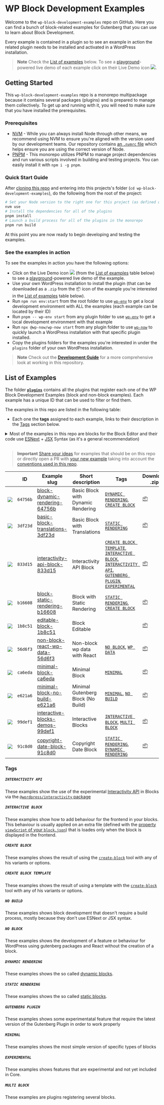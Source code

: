 # WP Block Development Examples

Welcome to the `wp-block-development-examples` repo on GitHub. Here you can find a bunch of block-related examples for Gutenberg that you can use to learn about Block Development.

Every example is contained in a plugin so to see an example in action the related plugin needs to be installed and activated in a WordPress installation.

> **Note**
> Check the [List of examples](#list-of-examples) below. To see a [playground](https://developer.wordpress.org/playground/)-powered live demo of each example click on their Live Demo icon ![](/wordpress-juanmaguitar/wp-block-development-examples/raw/trunk/assets/icon-wp.svg).


## Getting Started

This `wp-block-development-examples` repo is a monorepo multipackage because it contains several packages (plugins) and is prepared to manage them collectively. To get up and running with it, you will need to make sure that you have installed the prerequisites.

### Prerequisites

- [NVM](https://github.com/nvm-sh/nvm#installing-and-updating) - While you can always install Node through other means, we recommend using NVM to ensure you're aligned with the version used by our development teams. Our repository contains [an `.nvmrc` file](.nvmrc) which helps ensure you are using the correct version of Node.
- [PNPM](https://pnpm.io/installation) - This monorepo utilizes PNPM to manage project dependencies and run various scripts involved in building and testing projects. You can easily install it with `npm i -g pnpm`.

### Quick Start Guide

After [cloning this repo](https://docs.github.com/en/repositories/creating-and-managing-repositories/cloning-a-repository) and entering into this projects's folder (`cd wp-block-development-examples`), do the following from the root of the project:

```bash
# Set your Node version to the right one for this project (as defined on .nvmrc)
nvm use
# Install the dependencies for all of the plugins
pnpm install
# Launch a build process for all of the plugins in the monorepo
pnpm run build
```

At this point you are now ready to begin developing and testing the examples.

### See the examples in action

To see the examples in action you have the following options:

- Click on the Live Demo icon ![](/wordpress-juanmaguitar/wp-block-development-examples/raw/trunk/assets/icon-wp.svg) (from the [List of examples](#list-of-examples) table below) to see a [playground](https://developer.wordpress.org/playground/)-powered live demo of the example.
- Use your own WordPress installation to install the plugin (that can be downloaded as a `.zip` from the 📦 icon of the example you're interested in the [List of examples](#list-of-examples) table below).
- Run `npm run env:start` from the root folder to use [`wp-env`](DEVELOPMENT.md##wordpress-local-development-environment) to get a local development environment with ALL the examples (each example can be located by their ID)
- Run `pnpm -- wp-env start` from any plugin folder to use [`wp-env`](DEVELOPMENT.md##wordpress-local-development-environment) to get a local development environment with that example
- Run `npx @wp-now/wp-now start` from any plugin folder to use [`wp-now`](https://github.com/WordPress/playground-tools/tree/trunk/packages/wp-now) to quickly launch a WordPress installation with that specific plugin installed.
- Copy the plugins folders for the examples you're interested in under the `plugins` folder of your own WordPress installation.

> **Note**
> Check out the [**Development Guide**](https://github.com/wordpress-juanmaguitar/wp-block-development-examples/blob/trunk/DEVELOPMENT.md) for a more comprehensive look at working in this repository.

## List of Examples

The folder [**`plugins`**](plugins) contains all the plugins that register each one of the WP Block Development Examples (block and non-block examples). Each example has a unique ID that can be used to filter or find them.

The examples in this repo are listed in the following table:

- Each one the **tags** assigned to each example, links to their description in the [Tags](#tags) section below.

<details>
  <summary>Most of the examples in this repo are blocks for the Block Editor and their code use <a href="https://developer.wordpress.org/block-editor/how-to-guides/javascript/esnext-js/">ESNext</a> + <a href="https://legacy.reactjs.org/docs/introducing-jsx.html">JSX</a> Syntax (as it's a general recommendation)</summary>
<br>  
<p><em>Most of the examples in this repo showcase a specific type of block that can be used in the Block Editor. Those examples that doesn't specifically register a block for the Block Editor are labelled with the tag <code>NO-BLOCK</code>.</em></p>

<p><em>The examples using <code>ESNext</code> or <code>JSX</code> needs to run a <a href="https://github.com/wordpress-juanmaguitar/wp-block-development-examples/blob/trunk/DEVELOPMENT.md#build-process">Build process</a> to get the final version of the block ready to use.</em></p>


<p><em>There are some examples in this repo that doesn't use ESNext or JSX Syntax so they don't need to run   any build process. These examples are labelled with the tag <code>NO-BUILD</code>.</em></p>
</details>
<br>

> **Important**
> [Share your ideas](https://github.com/wordpress-juanmaguitar/wp-block-development-examples/discussions/new?category=examples-ideas) for examples that should be on this repo or directly open a PR with [your new example](https://github.com/wordpress-juanmaguitar/wp-block-development-examples/blob/trunk/CONTRIBUTIONS.md#adding-a-new-example-to-this-repo) taking into account the [conventions used in this repo](https://github.com/wordpress-juanmaguitar/wp-block-development-examples/blob/trunk/CONTRIBUTIONS.md#conventions-used-for-the-examples-in-this-repo).

<!-- Please, do not remove these @TABLE EXAMPLES BEGIN and @TABLE EXAMPLES END comments or modify the table inside. This table is automatically generated from the data at data/examples.json and data/tags.json -->
<!-- @TABLE EXAMPLES BEGIN -->
|                                               | ID       | Example slug                                                                                                                                                  | Short description                  | Tags                                                                                                                                                                                                                                                                                                                                                                                                                                                                                                                                                                                                                                        | Download .zip                                                                                                                                                                                                                                                                               | Live Demo                                                                                                                                                                                                                                                                                                                                                                                                                                                                                                                                                                                                                                                                                                                                                                                                                                                                                                                 |
| --------------------------------------------- | -------- | ------------------------------------------------------------------------------------------------------------------------------------------------------------- | ---------------------------------- | ------------------------------------------------------------------------------------------------------------------------------------------------------------------------------------------------------------------------------------------------------------------------------------------------------------------------------------------------------------------------------------------------------------------------------------------------------------------------------------------------------------------------------------------------------------------------------------------------------------------------------------------- | ------------------------------------------------------------------------------------------------------------------------------------------------------------------------------------------------------------------------------------------------------------------------------------------- | ------------------------------------------------------------------------------------------------------------------------------------------------------------------------------------------------------------------------------------------------------------------------------------------------------------------------------------------------------------------------------------------------------------------------------------------------------------------------------------------------------------------------------------------------------------------------------------------------------------------------------------------------------------------------------------------------------------------------------------------------------------------------------------------------------------------------------------------------------------------------------------------------------------------------- |
| ![](https://placehold.co/15x15/64756b/64756b) | `64756b` | [block-dynamic-rendering-64756b](https://github.com/wordpress-juanmaguitar/wp-block-development-examples/tree/trunk/plugins/block-dynamic-rendering-64756b)   | Basic Block with Dynamic Rendering | [`DYNAMIC RENDERING`](https://github.com/wordpress-juanmaguitar/wp-block-development-examples/tree/trunk#dynamic-rendering), [`CREATE BLOCK`](https://github.com/wordpress-juanmaguitar/wp-block-development-examples/tree/trunk#create-block)                                                                                                                                                                                                                                                                                                                                                                                              | [📦](https://raw.githubusercontent.com/wordpress-juanmaguitar/wp-block-development-examples/deploy/zips/block-dynamic-rendering-64756b.zip "Install the plugin using this zip and activate it. Then use the ID of the block (64756b) to find it and add it to a post to see it in action")  | [![](https://raw.githubusercontent.com/wordpress-juanmaguitar/wp-block-development-examples/trunk/assets/icon-wp.svg)](https://playground.wordpress.net/#%7B%22landingPage%22:%22/wp-admin/plugins.php%22,%22steps%22:%5B%7B%22step%22:%22login%22,%22username%22:%22admin%22,%22password%22:%22password%22%7D,%7B%22step%22:%22mkdir%22,%22path%22:%22/downloads%22%7D,%7B%22step%22:%22writeFile%22,%22path%22:%22/downloads/plugin.zip%22,%22data%22:%7B%22resource%22:%22url%22,%22url%22:%22https://raw.githubusercontent.com/wordpress-juanmaguitar/wp-block-development-examples/deploy/zips/block-dynamic-rendering-64756b.zip%22,%22caption%22:%22Downloading%20plugin...%22%7D%7D,%7B%22step%22:%22installPlugin%22,%22pluginZipFile%22:%7B%22resource%22:%22vfs%22,%22path%22:%22/downloads/plugin.zip%22%7D%7D%5D%7D "Use the ID of the block (64756b) to find it and add it to a post to see it in action")  |
| ![](https://placehold.co/15x15/3df23d/3df23d) | `3df23d` | [basic-block-translations-3df23d](https://github.com/wordpress-juanmaguitar/wp-block-development-examples/tree/trunk/plugins/basic-block-translations-3df23d) | Basic Block with Translations      | [`STATIC RENDERING`](https://github.com/wordpress-juanmaguitar/wp-block-development-examples/tree/trunk#static-rendering)                                                                                                                                                                                                                                                                                                                                                                                                                                                                                                                   | [📦](https://raw.githubusercontent.com/wordpress-juanmaguitar/wp-block-development-examples/deploy/zips/basic-block-translations-3df23d.zip "Install the plugin using this zip and activate it. Then use the ID of the block (3df23d) to find it and add it to a post to see it in action") | [![](https://raw.githubusercontent.com/wordpress-juanmaguitar/wp-block-development-examples/trunk/assets/icon-wp.svg)](https://playground.wordpress.net/#%7B%22landingPage%22:%22/wp-admin/plugins.php%22,%22steps%22:%5B%7B%22step%22:%22login%22,%22username%22:%22admin%22,%22password%22:%22password%22%7D,%7B%22step%22:%22mkdir%22,%22path%22:%22/downloads%22%7D,%7B%22step%22:%22writeFile%22,%22path%22:%22/downloads/plugin.zip%22,%22data%22:%7B%22resource%22:%22url%22,%22url%22:%22https://raw.githubusercontent.com/wordpress-juanmaguitar/wp-block-development-examples/deploy/zips/basic-block-translations-3df23d.zip%22,%22caption%22:%22Downloading%20plugin...%22%7D%7D,%7B%22step%22:%22installPlugin%22,%22pluginZipFile%22:%7B%22resource%22:%22vfs%22,%22path%22:%22/downloads/plugin.zip%22%7D%7D%5D%7D "Use the ID of the block (3df23d) to find it and add it to a post to see it in action") |
| ![](https://placehold.co/15x15/833d15/833d15) | `833d15` | [interactivity-api-block-833d15](https://github.com/wordpress-juanmaguitar/wp-block-development-examples/tree/trunk/plugins/interactivity-api-block-833d15)   | Interactivity API Block            | [`CREATE BLOCK TEMPLATE`](https://github.com/wordpress-juanmaguitar/wp-block-development-examples/tree/trunk#create-block-template), [`INTERACTIVE BLOCK`](https://github.com/wordpress-juanmaguitar/wp-block-development-examples/tree/trunk#interactive-block), [`INTERACTIVITY API`](https://github.com/wordpress-juanmaguitar/wp-block-development-examples/tree/trunk#interactivity-api), [`GUTENBERG PLUGIN`](https://github.com/wordpress-juanmaguitar/wp-block-development-examples/tree/trunk#gutenberg-plugin), [`EXPERIMENTAL`](https://github.com/wordpress-juanmaguitar/wp-block-development-examples/tree/trunk#experimental) | [📦](https://raw.githubusercontent.com/wordpress-juanmaguitar/wp-block-development-examples/deploy/zips/interactivity-api-block-833d15.zip "Install the plugin using this zip and activate it. Then use the ID of the block (833d15) to find it and add it to a post to see it in action")  | [![](https://raw.githubusercontent.com/wordpress-juanmaguitar/wp-block-development-examples/trunk/assets/icon-wp.svg)](https://playground.wordpress.net/#{%22landingPage%22:%22/wp-admin/plugins.php%22,%22steps%22:[{%22step%22:%22installPlugin%22,%22pluginZipFile%22:{%22resource%22:%22url%22,%22url%22:%22https://raw.githubusercontent.com/wordpress-juanmaguitar/wp-block-development-examples/deploy/zips/interactivity-api-block-833d15.zip%22}},{%22step%22:%22installPlugin%22,%22pluginZipFile%22:{%22resource%22:%22wordpress.org/plugins%22,%22slug%22:%22gutenberg%22}},{%22step%22:%22login%22,%22username%22:%22admin%22,%22password%22:%22password%22}]} "Use the ID of the block (833d15) to find it and add it to a post to see it in action")                                                                                                                                                       |
| ![](https://placehold.co/15x15/b16608/b16608) | `b16608` | [block-static-rendering-b16608](https://github.com/wordpress-juanmaguitar/wp-block-development-examples/tree/trunk/plugins/block-static-rendering-b16608)     | Block with Static Rendering        | [`STATIC RENDERING`](https://github.com/wordpress-juanmaguitar/wp-block-development-examples/tree/trunk#static-rendering), [`CREATE BLOCK`](https://github.com/wordpress-juanmaguitar/wp-block-development-examples/tree/trunk#create-block)                                                                                                                                                                                                                                                                                                                                                                                                | [📦](https://raw.githubusercontent.com/wordpress-juanmaguitar/wp-block-development-examples/deploy/zips/block-static-rendering-b16608.zip "Install the plugin using this zip and activate it. Then use the ID of the block (b16608) to find it and add it to a post to see it in action")   | [![](https://raw.githubusercontent.com/wordpress-juanmaguitar/wp-block-development-examples/trunk/assets/icon-wp.svg)](https://playground.wordpress.net/#%7B%22landingPage%22:%22/wp-admin/plugins.php%22,%22steps%22:%5B%7B%22step%22:%22login%22,%22username%22:%22admin%22,%22password%22:%22password%22%7D,%7B%22step%22:%22mkdir%22,%22path%22:%22/downloads%22%7D,%7B%22step%22:%22writeFile%22,%22path%22:%22/downloads/plugin.zip%22,%22data%22:%7B%22resource%22:%22url%22,%22url%22:%22https://raw.githubusercontent.com/wordpress-juanmaguitar/wp-block-development-examples/deploy/zips/block-static-rendering-b16608.zip%22,%22caption%22:%22Downloading%20plugin...%22%7D%7D,%7B%22step%22:%22installPlugin%22,%22pluginZipFile%22:%7B%22resource%22:%22vfs%22,%22path%22:%22/downloads/plugin.zip%22%7D%7D%5D%7D "Use the ID of the block (b16608) to find it and add it to a post to see it in action")   |
| ![](https://placehold.co/15x15/1b8c51/1b8c51) | `1b8c51` | [editable-block-1b8c51](https://github.com/wordpress-juanmaguitar/wp-block-development-examples/tree/trunk/plugins/editable-block-1b8c51)                     | Block Editable                     |                                                                                                                                                                                                                                                                                                                                                                                                                                                                                                                                                                                                                                             | [📦](https://raw.githubusercontent.com/wordpress-juanmaguitar/wp-block-development-examples/deploy/zips/editable-block-1b8c51.zip "Install the plugin using this zip and activate it. Then use the ID of the block (1b8c51) to find it and add it to a post to see it in action")           | [![](https://raw.githubusercontent.com/wordpress-juanmaguitar/wp-block-development-examples/trunk/assets/icon-wp.svg)](https://playground.wordpress.net/#%7B%22landingPage%22:%22/wp-admin/plugins.php%22,%22steps%22:%5B%7B%22step%22:%22login%22,%22username%22:%22admin%22,%22password%22:%22password%22%7D,%7B%22step%22:%22mkdir%22,%22path%22:%22/downloads%22%7D,%7B%22step%22:%22writeFile%22,%22path%22:%22/downloads/plugin.zip%22,%22data%22:%7B%22resource%22:%22url%22,%22url%22:%22https://raw.githubusercontent.com/wordpress-juanmaguitar/wp-block-development-examples/deploy/zips/editable-block-1b8c51.zip%22,%22caption%22:%22Downloading%20plugin...%22%7D%7D,%7B%22step%22:%22installPlugin%22,%22pluginZipFile%22:%7B%22resource%22:%22vfs%22,%22path%22:%22/downloads/plugin.zip%22%7D%7D%5D%7D "Use the ID of the block (1b8c51) to find it and add it to a post to see it in action")           |
| ![](https://placehold.co/15x15/56d6f3/56d6f3) | `56d6f3` | [non-block-react-wp-data-56d6f3](https://github.com/wordpress-juanmaguitar/wp-block-development-examples/tree/trunk/plugins/non-block-react-wp-data-56d6f3)   | Non-block wp data with React       | [`NO BLOCK`](https://github.com/wordpress-juanmaguitar/wp-block-development-examples/tree/trunk#no-block), [`WP DATA`](https://github.com/wordpress-juanmaguitar/wp-block-development-examples/tree/trunk#wp-data)                                                                                                                                                                                                                                                                                                                                                                                                                          | [📦](https://raw.githubusercontent.com/wordpress-juanmaguitar/wp-block-development-examples/deploy/zips/non-block-react-wp-data-56d6f3.zip "")                                                                                                                                              | [![](https://raw.githubusercontent.com/wordpress-juanmaguitar/wp-block-development-examples/trunk/assets/icon-wp.svg)](https://playground.wordpress.net/#%7B%22landingPage%22:%22/wp-admin/plugins.php%22,%22steps%22:%5B%7B%22step%22:%22login%22,%22username%22:%22admin%22,%22password%22:%22password%22%7D,%7B%22step%22:%22mkdir%22,%22path%22:%22/downloads%22%7D,%7B%22step%22:%22writeFile%22,%22path%22:%22/downloads/plugin.zip%22,%22data%22:%7B%22resource%22:%22url%22,%22url%22:%22https://raw.githubusercontent.com/wordpress-juanmaguitar/wp-block-development-examples/deploy/zips/non-block-react-wp-data-56d6f3.zip%22,%22caption%22:%22Downloading%20plugin...%22%7D%7D,%7B%22step%22:%22installPlugin%22,%22pluginZipFile%22:%7B%22resource%22:%22vfs%22,%22path%22:%22/downloads/plugin.zip%22%7D%7D%5D%7D "")                                                                                      |
| ![](https://placehold.co/15x15/ca6eda/ca6eda) | `ca6eda` | [minimal-block-ca6eda](https://github.com/wordpress-juanmaguitar/wp-block-development-examples/tree/trunk/plugins/minimal-block-ca6eda)                       | Minimal Block                      | [`MINIMAL`](https://github.com/wordpress-juanmaguitar/wp-block-development-examples/tree/trunk#minimal)                                                                                                                                                                                                                                                                                                                                                                                                                                                                                                                                     | [📦](https://raw.githubusercontent.com/wordpress-juanmaguitar/wp-block-development-examples/deploy/zips/minimal-block-ca6eda.zip "Install the plugin using this zip and activate it. Then use the ID of the block (ca6eda) to find it and add it to a post to see it in action")            | [![](https://raw.githubusercontent.com/wordpress-juanmaguitar/wp-block-development-examples/trunk/assets/icon-wp.svg)](https://playground.wordpress.net/#%7B%22landingPage%22:%22/wp-admin/plugins.php%22,%22steps%22:%5B%7B%22step%22:%22login%22,%22username%22:%22admin%22,%22password%22:%22password%22%7D,%7B%22step%22:%22mkdir%22,%22path%22:%22/downloads%22%7D,%7B%22step%22:%22writeFile%22,%22path%22:%22/downloads/plugin.zip%22,%22data%22:%7B%22resource%22:%22url%22,%22url%22:%22https://raw.githubusercontent.com/wordpress-juanmaguitar/wp-block-development-examples/deploy/zips/minimal-block-ca6eda.zip%22,%22caption%22:%22Downloading%20plugin...%22%7D%7D,%7B%22step%22:%22installPlugin%22,%22pluginZipFile%22:%7B%22resource%22:%22vfs%22,%22path%22:%22/downloads/plugin.zip%22%7D%7D%5D%7D "Use the ID of the block (ca6eda) to find it and add it to a post to see it in action")            |
| ![](https://placehold.co/15x15/e621a6/e621a6) | `e621a6` | [minimal-block-no-build-e621a6](https://github.com/wordpress-juanmaguitar/wp-block-development-examples/tree/trunk/plugins/minimal-block-no-build-e621a6)     | Minimal Gutenberg Block (No Build) | [`MINIMAL`](https://github.com/wordpress-juanmaguitar/wp-block-development-examples/tree/trunk#minimal), [`NO BUILD`](https://github.com/wordpress-juanmaguitar/wp-block-development-examples/tree/trunk#no-build)                                                                                                                                                                                                                                                                                                                                                                                                                          | [📦](https://raw.githubusercontent.com/wordpress-juanmaguitar/wp-block-development-examples/deploy/zips/minimal-block-no-build-e621a6.zip "Install the plugin using this zip and activate it. Then use the ID of the block (e621a6) to find it and add it to a post to see it in action")   | [![](https://raw.githubusercontent.com/wordpress-juanmaguitar/wp-block-development-examples/trunk/assets/icon-wp.svg)](https://playground.wordpress.net/#%7B%22landingPage%22:%22/wp-admin/plugins.php%22,%22steps%22:%5B%7B%22step%22:%22login%22,%22username%22:%22admin%22,%22password%22:%22password%22%7D,%7B%22step%22:%22mkdir%22,%22path%22:%22/downloads%22%7D,%7B%22step%22:%22writeFile%22,%22path%22:%22/downloads/plugin.zip%22,%22data%22:%7B%22resource%22:%22url%22,%22url%22:%22https://raw.githubusercontent.com/wordpress-juanmaguitar/wp-block-development-examples/deploy/zips/minimal-block-no-build-e621a6.zip%22,%22caption%22:%22Downloading%20plugin...%22%7D%7D,%7B%22step%22:%22installPlugin%22,%22pluginZipFile%22:%7B%22resource%22:%22vfs%22,%22path%22:%22/downloads/plugin.zip%22%7D%7D%5D%7D "Use the ID of the block (e621a6) to find it and add it to a post to see it in action")   |
| ![](https://placehold.co/15x15/99def1/99def1) | `99def1` | [interactive-blocks-demos-99def1](https://github.com/wordpress-juanmaguitar/wp-block-development-examples/tree/trunk/plugins/interactive-blocks-demos-99def1) | Interactive Blocks                 | [`INTERACTIVE BLOCK`](https://github.com/wordpress-juanmaguitar/wp-block-development-examples/tree/trunk#interactive-block), [`MULTI BLOCK`](https://github.com/wordpress-juanmaguitar/wp-block-development-examples/tree/trunk#multi-block)                                                                                                                                                                                                                                                                                                                                                                                                | [📦](https://raw.githubusercontent.com/wordpress-juanmaguitar/wp-block-development-examples/deploy/zips/interactive-blocks-demos-99def1.zip "Install the plugin using this zip and activate it. Then use the ID of the block (99def1) to find it and add it to a post to see it in action") | [![](https://raw.githubusercontent.com/wordpress-juanmaguitar/wp-block-development-examples/trunk/assets/icon-wp.svg)](https://playground.wordpress.net/#%7B%22landingPage%22:%22/wp-admin/plugins.php%22,%22steps%22:%5B%7B%22step%22:%22login%22,%22username%22:%22admin%22,%22password%22:%22password%22%7D,%7B%22step%22:%22mkdir%22,%22path%22:%22/downloads%22%7D,%7B%22step%22:%22writeFile%22,%22path%22:%22/downloads/plugin.zip%22,%22data%22:%7B%22resource%22:%22url%22,%22url%22:%22https://raw.githubusercontent.com/wordpress-juanmaguitar/wp-block-development-examples/deploy/zips/interactive-blocks-demos-99def1.zip%22,%22caption%22:%22Downloading%20plugin...%22%7D%7D,%7B%22step%22:%22installPlugin%22,%22pluginZipFile%22:%7B%22resource%22:%22vfs%22,%22path%22:%22/downloads/plugin.zip%22%7D%7D%5D%7D "Use the ID of the block (99def1) to find it and add it to a post to see it in action") |
| ![](https://placehold.co/15x15/91c8d0/91c8d0) | `91c8d0` | [copyright-date-block-91c8d0](https://github.com/wordpress-juanmaguitar/wp-block-development-examples/tree/trunk/plugins/copyright-date-block-91c8d0)         | Copyright Date Block               | [`STATIC RENDERING`](https://github.com/wordpress-juanmaguitar/wp-block-development-examples/tree/trunk#static-rendering), [`DYNAMIC RENDERING`](https://github.com/wordpress-juanmaguitar/wp-block-development-examples/tree/trunk#dynamic-rendering)                                                                                                                                                                                                                                                                                                                                                                                      | [📦](https://raw.githubusercontent.com/wordpress-juanmaguitar/wp-block-development-examples/deploy/zips/copyright-date-block-91c8d0.zip "Install the plugin using this zip and activate it. Then use the ID of the block (91c8d0) to find it and add it to a post to see it in action")     | [![](https://raw.githubusercontent.com/wordpress-juanmaguitar/wp-block-development-examples/trunk/assets/icon-wp.svg)](https://playground.wordpress.net/#%7B%22landingPage%22:%22/wp-admin/plugins.php%22,%22steps%22:%5B%7B%22step%22:%22login%22,%22username%22:%22admin%22,%22password%22:%22password%22%7D,%7B%22step%22:%22mkdir%22,%22path%22:%22/downloads%22%7D,%7B%22step%22:%22writeFile%22,%22path%22:%22/downloads/plugin.zip%22,%22data%22:%7B%22resource%22:%22url%22,%22url%22:%22https://raw.githubusercontent.com/wordpress-juanmaguitar/wp-block-development-examples/deploy/zips/copyright-date-block-91c8d0.zip%22,%22caption%22:%22Downloading%20plugin...%22%7D%7D,%7B%22step%22:%22installPlugin%22,%22pluginZipFile%22:%7B%22resource%22:%22vfs%22,%22path%22:%22/downloads/plugin.zip%22%7D%7D%5D%7D "Use the ID of the block (91c8d0) to find it and add it to a post to see it in action")     |
<!-- @TABLE EXAMPLES END -->

### Tags

##### `INTERACTIVITY API`

These examples show the use of the experimental [Interactivity API](https://make.wordpress.org/core/2023/03/30/proposal-the-interactivity-api-a-better-developer-experience-in-building-interactive-blocks/) in Blocks via the [`@wordpress/interactivity` package](https://github.com/WordPress/gutenberg/blob/trunk/packages/interactivity/README.md)

##### `INTERACTIVE BLOCK`

These examples show how to add behaviour for the frontend in your blocks. This behaviour is usually applied on an extra file (defined with the [property `viewScript` of your `block.json`](https://developer.wordpress.org/block-editor/reference-guides/block-api/block-metadata/#view-script)) that is loades only when the block is displayed in the frontend.

##### `CREATE BLOCK`

These examples shows the result of using the [`create-block`](https://developer.wordpress.org/block-editor/reference-guides/packages/packages-create-block/) tool with any of his variants or options.

##### `CREATE BLOCK TEMPLATE`

These examples shows the result of using a template with the [`create-block`](https://developer.wordpress.org/block-editor/reference-guides/packages/packages-create-block/) tool with any of his variants or options.

##### `NO BUILD`

These examples shows block development that doesn't require a build process, mostly because they don't use ESNext or JSX syntax.

##### `NO BLOCK`

These examples shows the development of a feature or behaviour for WordPress using gutenberg packages and React without the creation of a block.

##### `DYNAMIC RENDERING`

These examples shows the so called [dynamic blocks](https://developer.wordpress.org/block-editor/getting-started/glossary/#block-dynamic-rendering).

##### `STATIC RENDERING`

These examples shows the so called [static blocks](https://developer.wordpress.org/block-editor/getting-started/glossary/#block-static-rendering).

##### `GUTENBERG PLUGIN`

These examples shows some experimentatal feature that require the latest version of the Gutenberg Plugin in order to work properly

##### `MINIMAL`

These examples shows the most simple version of specific types of blocks 

##### `EXPERIMENTAL`

These examples shows features that are experimental and not yet included in Core.

##### `MULTI BLOCK`

These examples are plugins registering several blocks.
